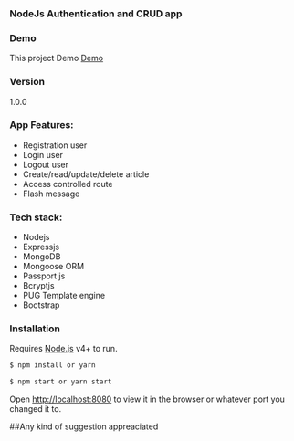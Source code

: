 ### NodeJs Authentication and CRUD app


### Demo
This project Demo [Demo](https://nodeauthblog.herokuapp.com/)

### Version
1.0.0

### App Features:
 * Registration user
 * Login user
 * Logout user
 * Create/read/update/delete article 
 * Access controlled route
 * Flash message

 
### Tech stack:
* Nodejs
* Expressjs
* MongoDB
* Mongoose ORM
* Passport js
* Bcryptjs
* PUG Template engine
* Bootstrap



### Installation

Requires [Node.js](https://nodejs.org/) v4+ to run.

```sh
$ npm install or yarn
```
```sh
$ npm start or yarn start
```

Open [http://localhost:8080](http://localhost:8080) to view it in the browser or whatever port you changed it to.


##Any kind of suggestion appreaciated